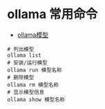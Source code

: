 # ollama 常用命令

+ [ollama模型](https://ollama.com/search)

```shell
# 列出模型
ollama list
# 安装/运行模型
ollama run 模型名称
# 删除模型
ollama rm 模型名称
# 显示模型信息
ollama show 模型名称
```
